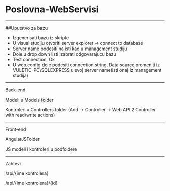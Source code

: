 # Poslovna-WebServisi

--------------------------
##Uputstvo za bazu
- Izgenerisati bazu iz skripte
- U visual studiju otvoriti server explorer -> connect to database
- Server name podesiti na isti kao u management studiju
- Dole u drop down listi izabrati odgovarajucu bazu
- Test connection, Ok
- U web.config dole podesiti connection string, Data source promeniti iz VULETIC-PC\SQLEXPRESS u svoj server name(isti onaj iz management studija)


--------------------------
Back-end

Modeli u Models folder

Kontroleri u Controllers folder (Add -> Controller -> Web API 2 Controller with read/write actions)

--------------------------
Front-end

AngularJSFolder

JS modeli i kontroleri u podfoldere

--------------------------
Zahtevi

/api/{ime kontrolera}

/api/{ime kontrolera}/{id}
